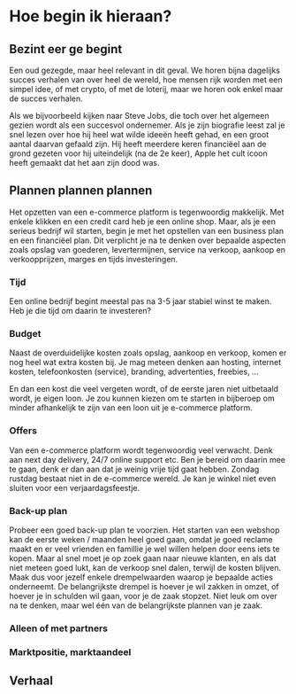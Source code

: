 # Hoe begin ik hieraan?

## Bezint eer ge begint

Een oud gezegde, maar heel relevant in dit geval. We horen bijna dagelijks succes verhalen van over heel de wereld, hoe mensen rijk worden met een simpel idee, of met crypto, of met de loterij, maar we horen ook enkel maar de succes verhalen.

Als we bijvoorbeeld kijken naar Steve Jobs, die toch over het algemeen gezien wordt  als een succesvol ondernemer. Als je zijn biografie leest zal je snel lezen over hoe hij heel wat wilde ideeën heeft gehad, en een groot aantal daarvan gefaald zijn. Hij heeft meerdere keren financiëel aan de grond gezeten voor hij uiteindelijk \(na de 2e keer\), Apple het cult icoon heeft gemaakt dat het aan zijn dood was.

## Plannen plannen plannen

Het opzetten van een e-commerce platform is tegenwoordig makkelijk. Met enkele klikken en een credit card heb je een online shop. Maar, als je een serieus bedrijf wil starten, begin je met het opstellen van een business plan en een financiëel plan. Dit verplicht je na te denken over bepaalde aspecten zoals opslag van goederen, levertermijnen, service na verkoop, aankoop en verkoopprijzen, marges en tijds investeringen. 

### Tijd

Een online bedrijf begint meestal pas na 3-5 jaar stabiel winst te maken. Heb je die tijd om daarin te investeren?

### Budget

Naast de overduidelijke kosten zoals opslag, aankoop en verkoop, komen er nog heel wat extra kosten bij. Je mag meteen denken aan hosting, internet kosten, telefoonkosten \(service\), branding, advertenties, freebies, …

En dan een kost die veel vergeten wordt, of de eerste jaren niet uitbetaald wordt, je eigen loon. Je zou kunnen kiezen om te starten in bijberoep om minder afhankelijk te zijn van een loon uit je e-commerce platform.

### Offers

Van een e-commerce platform wordt tegenwoordig veel verwacht. Denk aan next day delivery, 24/7 online support etc. Ben je bereid om daarin mee te gaan, denk er dan aan dat je weinig vrije tijd gaat hebben. Zondag rustdag bestaat niet in de e-commerce wereld. Je kan je winkel niet even sluiten voor een verjaardagsfeestje.

### Back-up plan

Probeer een goed back-up plan te voorzien. Het starten van een webshop kan de eerste weken / maanden heel goed gaan, omdat je goed reclame maakt en er veel vrienden en famillie je wel willen helpen door eens iets te kopen. Maar al snel moet je op zoek gaan naar nieuwe klanten, en als dat niet meteen goed lukt, kan de verkoop snel dalen, terwijl de kosten blijven. Maak dus voor jezelf enkele drempelwaarden waarop je bepaalde acties onderneemt. De belangrijkste drempel is hoever je wil zakken in omzet, of hoever je in schulden wil gaan, voor je de zaak stopzet. Niet leuk om over na te denken, maar wel één van de belangrijkste plannen van je zaak.

### Alleen of met partners

### Marktpositie, marktaandeel

## Verhaal

